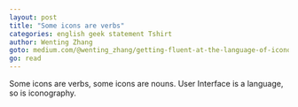 ```yaml
---
layout: post
title: "Some icons are verbs"
categories: english geek statement Tshirt
author: Wenting Zhang
goto: medium.com/@wenting_zhang/getting-fluent-at-the-language-of-iconography-3415d03d0a8f
go: read
---
```

Some icons are verbs, some icons are nouns. User Interface is a language, so is iconography.
